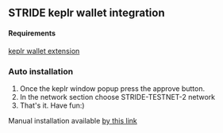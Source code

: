 <script src="./stride.js"></script>
## STRIDE keplr wallet integration

#### Requirements 
[keplr wallet extension](https://google.com)

### Auto installation
1) Once the keplr window popup press the approve button.  
2) In the network section choose STRIDE-TESTNET-2 network  
3) That's it. Have fun:)  

Manual installation available [by this link](https://github.com/zukaman/stride-keplr)
